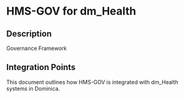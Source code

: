 # HMS-GOV for dm_Health

## Description

Governance Framework

## Integration Points

This document outlines how HMS-GOV is integrated with dm_Health systems in Dominica.
